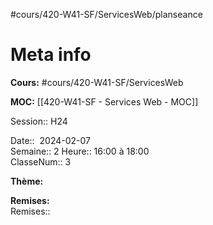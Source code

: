 #cours/420-W41-SF/ServicesWeb/planseance

# Meta info
**Cours:** #cours/420-W41-SF/ServicesWeb

**MOC:** [[420-W41-SF - Services Web - MOC]]

Session:: H24

Date::  2024-02-07  
Semaine:: 2 
Heure:: 16:00 à 18:00  
ClasseNum:: 3

**Thème:**

**Remises:**  
Remises::